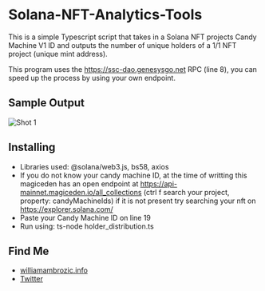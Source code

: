 # Solana-NFT-Analytics-Tools
This is a simple Typescript script that takes in a Solana NFT projects Candy Machine V1 ID and outputs the number of unique holders of a 1/1 NFT project (unique mint address).

This program uses the https://ssc-dao.genesysgo.net RPC (line 8), you can speed up the process by using your own endpoint.

## Sample Output

![Shot 1](https://imgur.com/z80lvRp.png) 

## Installing

* Libraries used: @solana/web3.js, bs58, axios
* If you do not know your candy machine ID, at the time of writting this magiceden has an open endpoint at https://api-mainnet.magiceden.io/all_collections (ctrl f search your project, property: candyMachineIds) if it is not present try searching your nft on https://explorer.solana.com/
* Paste your Candy Machine ID on line 19
* Run using: ts-node holder_distribution.ts

## Find Me

- [williamambrozic.info](https://williamambrozic.info)
- [Twitter](https://twitter.com/WilliamAmbrozic)


